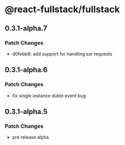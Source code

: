 # @react-fullstack/fullstack

## 0.3.1-alpha.7

### Patch Changes

- d0febb8: add support for handling ssr requests

## 0.3.1-alpha.6

### Patch Changes

- fix single instance duble event bug

## 0.3.1-alpha.5

### Patch Changes

- pre release alpha
